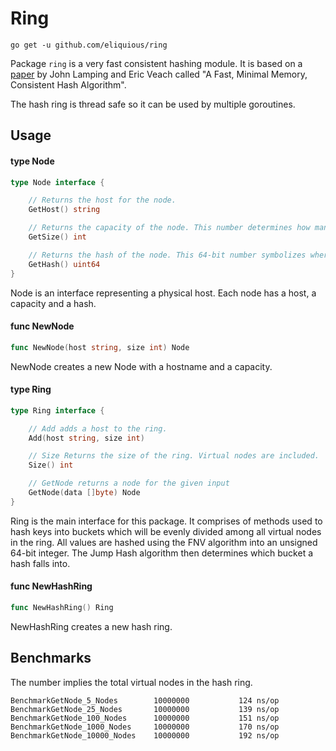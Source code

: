 # Ring 

    go get -u github.com/eliquious/ring

Package `ring` is a very fast consistent hashing module. It is based on a [paper](http://arxiv.org/pdf/1406.2294v1.pdf) by John
Lamping and Eric Veach called "A Fast, Minimal Memory, Consistent Hash Algorithm".

The hash ring is thread safe so it can be used by multiple goroutines.

## Usage

#### type Node

```go
type Node interface {

	// Returns the host for the node.
	GetHost() string

	// Returns the capacity of the node. This number determines how many virtual nodes belong to the host.
	GetSize() int

	// Returns the hash of the node. This 64-bit number symbolizes where a node falls on the ring.
	GetHash() uint64
}
```

Node is an interface representing a physical host. Each node has a host, a
capacity and a hash.

#### func  NewNode

```go
func NewNode(host string, size int) Node
```
NewNode creates a new Node with a hostname and a capacity.

#### type Ring

```go
type Ring interface {

	// Add adds a host to the ring.
	Add(host string, size int)

	// Size Returns the size of the ring. Virtual nodes are included.
	Size() int

	// GetNode returns a node for the given input
	GetNode(data []byte) Node
}
```

Ring is the main interface for this package. It comprises of methods used to
hash keys into buckets which will be evenly divided among all virtual nodes in
the ring. All values are hashed using the FNV algorithm into an unsigned 64-bit
integer. The Jump Hash algorithm then determines which bucket a hash falls into.

#### func  NewHashRing

```go
func NewHashRing() Ring
```
NewHashRing creates a new hash ring.

## Benchmarks

The number implies the total virtual nodes in the hash ring.

```
BenchmarkGetNode_5_Nodes    	10000000	       124 ns/op
BenchmarkGetNode_25_Nodes   	10000000	       139 ns/op
BenchmarkGetNode_100_Nodes  	10000000	       151 ns/op
BenchmarkGetNode_1000_Nodes 	10000000	       170 ns/op
BenchmarkGetNode_10000_Nodes	10000000	       192 ns/op
```
